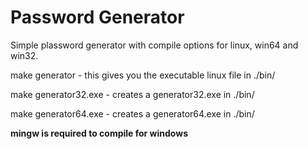 # Password Generator
Simple plassword generator with compile options for linux, win64 and win32.

make generator - this gives you the executable linux file in ./bin/

make generator32.exe - creates a generator32.exe in ./bin/

make generator64.exe - creates a generator64.exe in ./bin/

**mingw is required to compile for windows**
